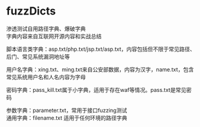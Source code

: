 # fuzzDicts
渗透测试自用路径字典、爆破字典<br>
字典内容来自互联网开源内容和实战总结<br>

脚本语言类字典：asp.txt/php.txt/jsp.txt/asp.txt，内容包括但不限于常见路径、后门、常见系统漏洞地址等<br>

用户名字典：xing.txt、ming.txt来自公安部数据，内容为汉字，name.txt，包含常见系统用户名和人名内容为字母<br>

密码字典：pass_kill.txt属于小字典，适用于存在waf等情况。pass.txt是常见密码<br>

参数字典：parameter.txt，常用于接口fuzzing测试<br>
通用字典：filename.txt 适用于任何环境的路径字典<br>

